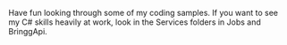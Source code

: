 Have fun looking through some of my coding samples. If you want to see my C# skills heavily at work, look in the Services folders in Jobs and BringgApi.
